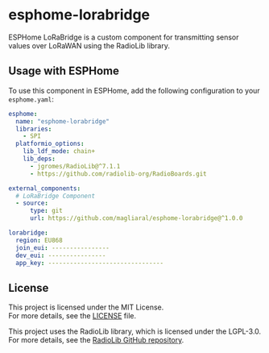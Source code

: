 # esphome-lorabridge

ESPHome LoRaBridge is a custom component for transmitting sensor values over LoRaWAN using the RadioLib library.

## Usage with ESPHome

To use this component in ESPHome, add the following configuration to your `esphome.yaml`:

```yaml
esphome:
  name: "esphome-lorabridge"
  libraries:
    - SPI
  platformio_options:
    lib_ldf_mode: chain+
    lib_deps:
      - jgromes/RadioLib@^7.1.1
      - https://github.com/radiolib-org/RadioBoards.git

external_components:
  # LoRaBridge Component
  - source:
      type: git
      url: https://github.com/magliaral/esphome-lorabridge@^1.0.0

lorabridge:
  region: EU868
  join_eui: ----------------
  dev_eui: ----------------
  app_key: --------------------------------
```

## License
This project is licensed under the MIT License.<br>
For more details, see the [LICENSE](LICENSE) file.

This project uses the RadioLib library, which is licensed under the LGPL-3.0.<br>
For more details, see the [RadioLib GitHub repository](https://github.com/jgromes/RadioLib).
